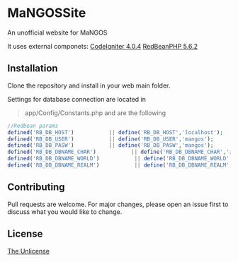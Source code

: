 # MaNGOSSite
An unofficial website for MaNGOS

It uses external componets:
[CodeIgniter 4.0.4](https://www.codeigniter.com/)
[RedBeanPHP 5.6.2](https://www.redbeanphp.com/)

## Installation

Clone the repository and install in your web main folder.

Settings for database connection are located in
>app/Config/Constants.php
and are the following
```PHP
//Redbean params
defined('RB_DB_HOST')           || define('RB_DB_HOST','localhost');
defined('RB_DB_USER')           || define('RB_DB_USER','mangos');
defined('RB_DB_PASW')           || define('RB_DB_PASW','mangos');
defined('RB_DB_DBNAME_CHAR')           || define('RB_DB_DBNAME_CHAR','zero_character');
defined('RB_DB_DBNAME_WORLD')           || define('RB_DB_DBNAME_WORLD','zero_world');
defined('RB_DB_DBNAME_REALM')           || define('RB_DB_DBNAME_REALM','zero_realm');
```

## Contributing
Pull requests are welcome. 
For major changes, please open an issue first to discuss what you would like to change.

## License
[The Unlicense](https://unlicense.org)